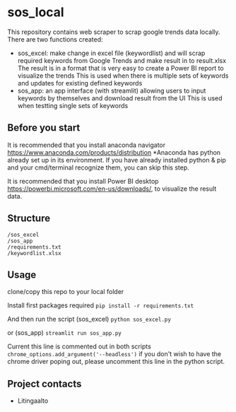 # sos_local

This repository contains web scraper to scrap google trends data locally. There are two functions created:
- sos_excel: make change in excel file (keywordlist) and will scrap required keywords from Google Trends and make result in to result.xlsx
    The result is in a format that is very easy to create a Power BI report to visualize the trends
    This is used when there is multiple sets of keywords and updates for existing defined keywords
- sos_app: an app interface (with streamlit) allowing users to input keywords by themselves and download result from the UI
    This is used when testting single sets of keywords



## Before you start

It is recommended that you install anaconda navigator https://www.anaconda.com/products/distribution
*Anaconda has python already set up in its environment. If you have already installed python & pip and your cmd/terminal recognize them, you can skip this step.

It is recommended that you install Power BI desktop https://powerbi.microsoft.com/en-us/downloads/, to visualize the result data.


## Structure

```
/sos_excel
/sos_app
/requirements.txt
/keywordlist.xlsx
```

## Usage
clone/copy this repo to your local folder

Install first packages required
```pip install -r requirements.txt```

And then run the script (sos_excel)
```python sos_excel.py```

or (sos_app)
```streamlit run sos_app.py```


Current this line is commented out in both scripts
```chrome_options.add_argument('--headless')```
if you don't wish to have the chrome driver poping out, please uncomment this line in the python script.


## Project contacts

* Litingaalto
